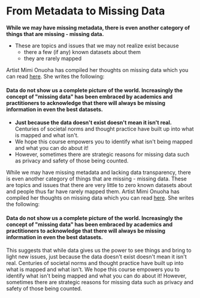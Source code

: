 # From Metadata to Missing Data

**While we may have missing metadata, there is even another category of things that are missing - missing data.**

* These are topics and issues that we may not realize exist because
    * there a few (if any) known datasets about them
    * they are rarely mapped

<aside>

Artist Mimi Onuoha has compiled her thoughts on missing data which you can read [here](https://github.com/MimiOnuoha/missing-datasets). She writes the following:

#### Data do not show us a complete picture of the world. Increasingly the concept of "missing data" has been embraced by academics and practitioners to acknowledge that there will always be missing information in even the best datasets. 

</aside>

* **Just because the data doesn't exist doesn't mean it isn't real.** Centuries of societal norms and thought practice have built up into what is mapped and what isn't. 
* We hope this course empowers you to identify what isn't being mapped and what you can do about it! 
* However, sometimes there are strategic reasons for missing data such as privacy and safety of those being counted.


<Hideable title = 'On your own time'>

While we may have missing metadata and lacking data transparency, there is even another category of things that are missing - missing data. These are topics and issues that there are very little to zero known datasets about and people thus far have rarely mapped them. Artist Mimi Onuoha has compiled her thoughts on missing data which you can read [here](https://github.com/MimiOnuoha/missing-datasets). She writes the following:

#### Data do not show us a complete picture of the world. Increasingly the concept of "missing data" has been embraced by academics and practitioners to acknowledge that there will always be missing information in even the best datasets. 

This suggests that while data gives us the power to see things and bring to light new issues, just because the data doesn't exist doesn't mean it isn't real. Centuries of societal norms and thought practice have built up into what is mapped and what isn't. We hope this course empowers you to identify what isn't being mapped and what you can do about it! However, sometimes there are strategic reasons for missing data such as privacy and safety of those being counted.

</Hideable>

